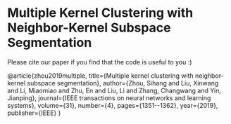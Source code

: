 # Multiple Kernel Clustering with Neighbor-Kernel Subspace Segmentation


Please cite our paper if you find that the code is useful to you :)

@article{zhou2019multiple,
  title={Multiple kernel clustering with neighbor-kernel subspace segmentation},
  author={Zhou, Sihang and Liu, Xinwang and Li, Miaomiao and Zhu, En and Liu, Li and Zhang, Changwang and Yin, Jianping},
  journal={IEEE transactions on neural networks and learning systems},
  volume={31},
  number={4},
  pages={1351--1362},
  year={2019},
  publisher={IEEE}
}
